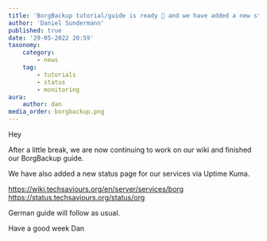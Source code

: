 ```yaml
---
title: 'BorgBackup tutorial/guide is ready 🍻 and we have added a new status page for our services'
author: 'Daniel Sundermann'
published: true
date: '29-05-2022 20:59'
taxonomy:
    category:
        - news
    tag:
        - tutorials
        - status
        - monitoring
aura:
    author: dan
media_order: borgbackup.png
---
```


Hey

After a little break, we are now continuing to work on our wiki and finished our BorgBackup guide.

We have also added a new status page for our services via Uptime Kuma.

https://wiki.techsaviours.org/en/server/services/borg
https://status.techsaviours.org/status/org

German guide will follow as usual.

Have a good week
Dan